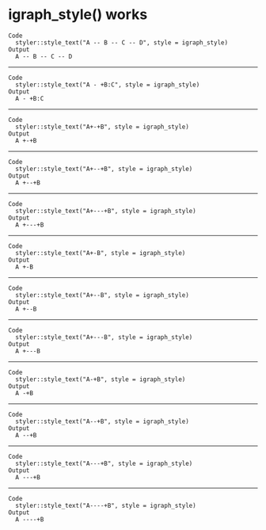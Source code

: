 # igraph_style() works

    Code
      styler::style_text("A -- B -- C -- D", style = igraph_style)
    Output
      A -- B -- C -- D

---

    Code
      styler::style_text("A - +B:C", style = igraph_style)
    Output
      A - +B:C

---

    Code
      styler::style_text("A+-+B", style = igraph_style)
    Output
      A +-+B

---

    Code
      styler::style_text("A+--+B", style = igraph_style)
    Output
      A +--+B

---

    Code
      styler::style_text("A+---+B", style = igraph_style)
    Output
      A +---+B

---

    Code
      styler::style_text("A+-B", style = igraph_style)
    Output
      A +-B

---

    Code
      styler::style_text("A+--B", style = igraph_style)
    Output
      A +--B

---

    Code
      styler::style_text("A+---B", style = igraph_style)
    Output
      A +---B

---

    Code
      styler::style_text("A-+B", style = igraph_style)
    Output
      A -+B

---

    Code
      styler::style_text("A--+B", style = igraph_style)
    Output
      A --+B

---

    Code
      styler::style_text("A---+B", style = igraph_style)
    Output
      A ---+B

---

    Code
      styler::style_text("A----+B", style = igraph_style)
    Output
      A ----+B

